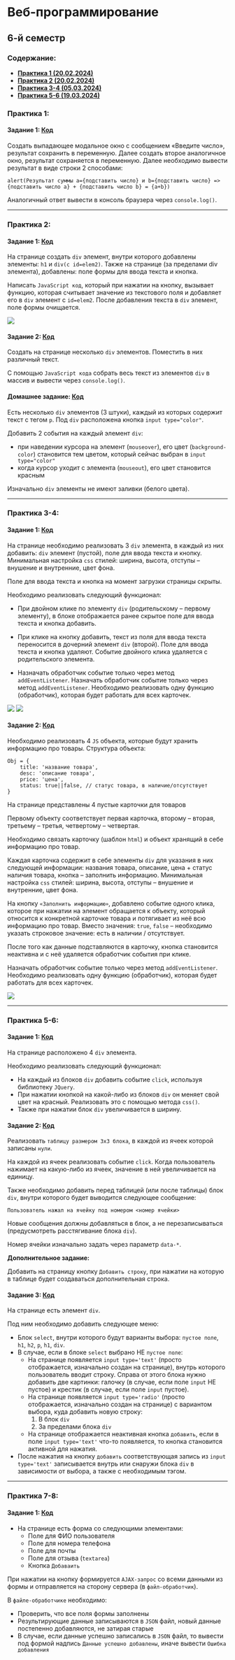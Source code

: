 #  Веб-программирование

## 6-й семестр

### Содержание:
 - [**Практика 1 (20.02.2024)**](#практика-1)
 - [**Практика 2 (20.02.2024)**](#практика-2)
 - [**Практика 3-4 (05.03.2024)**](#практика-3-4)
 - [**Практика 5-6 (19.03.2024)**](#практика-5-6)

### Практика 1:

#### Задание 1: <a href="https://github.com/Breez97/WebProjects/tree/main/6-th%20Module/Practice_1">Код</a>

Создать выпадающее модальное окно с сообщением «Введите число»,
результат сохранить в переменную. Далее создать второе аналогичное окно,
результат сохраняется в переменную.
Далее необходимо вывести результат в виде строки 2 способами:

`alert(Результат суммы a={подставить число} и b={подставить число}
=> {подставить число a} + {подставить число b} = {a+b})`

Аналогичный ответ вывести в консоль браузера через `console.log()`.

---

### Практика 2:

#### Задание 1: <a href="https://github.com/Breez97/WebProjects/tree/main/6-th%20Module/Practice_2/Task_1">Код</a>

На странице создать `div` элемент, внутри которого добавлены элементы:
`h1` и `div(с id=elem2)`. Также на странице (за пределами div элемента),
добавлены: поле формы для ввода текста и кнопка.

Написать `JavaScript код`, который при нажатии на кнопку, вызывает
функцию, которая считывает значение из текстового поля и добавляет его в
`div` элемент с `id=elem2`.
После добавления текста в `div` элемент, поле формы очищается.

![](./misc/Practice_2/Practice_2.png)

#### Задание 2: <a href="https://github.com/Breez97/WebProjects/tree/main/6-th%20Module/Practice_2/Task_2">Код</a>

Создать на странице несколько `div` элементов. Поместить в них различный текст.

С помощью `JavaScript кода` собрать весь текст из элементов `div` в массив и вывести через `console.log()`.

#### Домашнее задание: <a href="https://github.com/Breez97/WebProjects/tree/main/6-th%20Module/Hometasks/Hometask_Practice_1_2">Код</a>

Есть несколько `div` элементов (3 штуки), каждый из которых содержит текст с тегом `p`.
Под `div` расположена кнопка `input type="color"`.

Добавить 2 события на каждый элемент `div`:

- при наведении курсора на элемент (`mouseover`), его цвет (`background-color`) становится тем цветом, который сейчас выбран в `input type="color"`
- когда курсор уходит с элемента (`mouseout`), его цвет становится красным

Изначально `div` элементы не имеют заливки (белого цвета).

---

### Практика 3-4:

#### Задание 1: <a href="https://github.com/Breez97/WebProjects/tree/main/6-th%20Module/Practice_3_4/Task_1">Код</a>

На странице необходимо реализовать 3 `div` элемента, в каждый из них
добавить: `div` элемент (пустой), поле для ввода текста и кнопку. Минимальная
настройка `css` стилей: ширина, высота, отступы – внушение и внутренние, цвет
фона.

Поле для ввода текста и кнопка на момент загрузки страницы скрыты.

Необходимо реализовать следующий функционал:

- При двойном клике по элементу `div` (родительскому – первому
элементу), в блоке отображается ранее скрытое поле для ввода текста и кнопка
добавить.

- При клике на кнопку добавить, текст из поля для ввода текста
переносится в дочерний элемент `div` (второй). Поле для ввода текста и кнопка
удаляют. Событие двойного клика удаляется с родительского элемента.

- Назначать обработчик событие только через метод `addEventListener`.
Назначать обработчик событие только через метод `addEventListener`.
Необходимо реализовать одну функцию (обработчик), которая будет работать
для всех карточек.

![](./misc/Practice_3_4/Practice_3_Task_1_1.png)
![](./misc/Practice_3_4/Practice_3_Task_1_2.png)

#### Задание 2: <a href="https://github.com/Breez97/WebProjects/tree/main/6-th%20Module/Practice_3_4/Task_2">Код</a>

Необходимо реализовать 4 `JS` объекта, которые будут хранить
информацию про товары. Структура объекта:
```
Obj = {
	title: 'название товара',
	desc: 'описание товара',
	price: 'цена',
	status: true||false, // статус товара, в наличие/отсутствует
}
```

На странице представлены 4 пустые карточки для товаров

Первому объекту соответствует первая карточка, второму – вторая, третьему – третья, четвертому – четвертая.

Необходимо связать карточку (шаблон `html`) и объект хранящий в себе информацию про товар.

Каждая карточка содержит в себе элементы `div` для указания в них следующей информации: названия товара, описание, цена + статус наличия товара, кнопка – заполнить информацию. Минимальная настройка `css` стилей: ширина, высота, отступы – внушение и внутренние, цвет фона.

На кнопку `«Заполнить информацию»`, добавлено событие одного клика, которое при нажатии на элемент обращается к объекту, который относится к конкретной карточке товара и потягивает из неё всю информацию про товар. Вместо значения: `true`, `false` – необходимо указать строковое значение: есть в наличии / отсутствует.

После того как данные подставляются в карточку, кнопка становится неактивна и с неё удаляется обработчик события при клике.

Назначать обработчик событие только через метод `addEventListener`. Необходимо реализовать одну функцию (обработчик), которая будет работать для всех карточек.

![](./misc/Practice_3_4/Practice_3_Task_2.png)

---

### Практика 5-6:

#### Задание 1: <a href="https://github.com/Breez97/WebProjects/tree/main/6-th%20Module/Practice_5_6/Task_1">Код</a>

На странице расположено 4 `div` элемента.

Необходимо реализовать следующий функционал:

- На каждый из блоков `div` добавить событие `click`, используя библиотеку `JQuery`.
- При нажатии кнопкой на какой-либо из блоков `div` он меняет свой цвет на красный. Реализовать это с помощью метода `css()`.
- Также при нажатии блок `div` увеличивается в ширину.

#### Задание 2: <a href="https://github.com/Breez97/WebProjects/tree/main/6-th%20Module/Practice_5_6/Task_2">Код</a>

Реализовать `таблицу размером 3x3 блока`, в каждой из ячеек которой записаны `нули`.

На каждой из ячеек реализовать событие `click`. Когда пользователь нажимает на какую-либо из ячеек, значение в ней увеличивается на единицу.

Также необходимо добавить перед таблицей (или после таблицы) блок `div`, внутри которого будет выводится следующее сообщение:

```
Пользователь нажал на ячейку под номером <номер ячейки>
```

Новые сообщения должны добавляться в блок, а не перезаписываться (предусмотреть расстягивание блока `div`).

Номер ячейки изначально задать через параметр `data-*`.

**Дополнительное задание:**

Добавить на страницу кнопку `Добавить строку`, при нажатии на которую в таблице будет создаваться дополнительная строка.

#### Задание 3: <a href="https://github.com/Breez97/WebProjects/tree/main/6-th%20Module/Practice_5_6/Task_3">Код</a>
На странице есть элемент `div`.

Под ним необходимо добавить следующее меню:
- Блок `select`, внутри которого будут варианты выбора: `пустое поле`, `h1`, `h2`, `p`, `h1`, `div`.
- В случае, если в блоке `select` выбрано НЕ `пустое поле`:
	- На странице появляется `input type='text'` (просто отображается, изначально создан на странице), внутрь которого пользователь вводит строку. Справа от этого блока нужно добавить две картинки: галочку (в случае, если поле `input` НЕ пустое) и крестик (в случае, если поле `input` пустое).
	- На странице появляется `input type='radio'` (просто отображается, изначально создан на странице) с вариантом выбора, куда добавить новую строку:
		1. В блок `div`
		2. За пределами блока `div`
	- На странице отображается неактивная кнопка `добавить`, если в поле `input type='text'` что-то появляется, то кнопка становится активной для нажатия.
- После нажатия на кнопку `добавить` соответствующая запись из `input type='text'` записывается внутрь или снаружи блока `div` в зависимости от выбора, а также с необходимым тэгом.

---

### Практика 7-8:

#### Задание 1: <a href="">Код</a>

- На странице есть форма со следующими элементами:
	- Поле для ФИО пользователя
	- Поле для номера телефона
	- Поле для почты
	- Поле для отзыва (`textarea`)
	- Кнопка `Добаваить`

При нажатии на кнопку формируется `AJAX-запрос` со всеми данными из формы и отправляется на сторону сервера (в `файл-обработчик`).

В `файле-обработчике` необходимо:

- Проверить, что все поля формы заполнены
- Результирующие данные записываются в `JSON` файл, новый данные постепенно добавляются, не затирая старые
- В случае, если данные успешно записались в `JSON` файл, то вывести под формой надпись `Данные успешно добавлены`, иначе вывести `Ошибка добавления`
